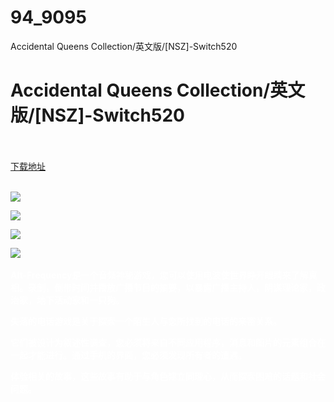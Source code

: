 # 94_9095
Accidental Queens Collection/英文版/[NSZ]-Switch520
# Accidental Queens Collection/英文版/[NSZ]-Switch520
 <br/></br>
[下载地址](https://www.switch520.cc/article/9095 "下载地址")
<br/></br>

<p><span style="color: #ffffff;"><strong><img src="https://www.switch520.cc/muke_img/upload_art_editor_20210114-1_2e7630c223c2ccf8094ea70b0152fa93.jpg"></strong></span></p>
<p><span style="color: #ffffff;"><strong><img src="https://www.switch520.cc/muke_img/upload_art_editor_20210114-1_9b03c0854d55f406926b2b2d32a297f5.jpg"></strong></span></p>
<p><span style="color: #ffffff;"><strong><img src="https://www.switch520.cc/muke_img/upload_art_editor_20210114-1_6543b8df535fb2ae6b2fdd575c2e482a.jpg"></strong></span></p>
<p><span style="color: #ffffff;"><strong><img src="https://www.switch520.cc/muke_img/upload_art_editor_20210114-1_758201a004d5f7f3299be81b1579a6c4.jpg">&nbsp;</strong></span></p>
<p><span style="color: #ffffff;"><strong>Alt-Frequency是一个音频神秘游戏，您可以使用电波使世界睁开眼睛来了解真相。录制，倒带时间并播放广播节目的摘要，以暴露广播主持人，阴谋理论家，政治家，地下活动家和一只狗。</strong></span></p>
<p><span style="color: #ffffff;"><strong>失落的电话游戏是关于探索一个陌生人与您所找到的电话的亲密关系。</strong></span></p>
<p><span style="color: #ffffff;"><strong>它们被设计为叙述性调查，您必须将来自不同应用程序，消息和图片的元素组合在一起才能进行。通过手机的界面，您必须发现所有者的遭遇。</strong></span></p>
<p><span style="color: #ffffff;"><strong>体验相关的故事，这些故事有助于与角色建立同理心，从而探索困难的话题和社会问题。</strong></span></p>
<p><span style="color: #ffffff;"><strong>&nbsp;</strong></span></p>
<p>&nbsp;</p>

